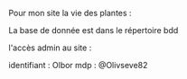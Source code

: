 Pour mon site la vie des plantes :

La base de donnée est dans le répertoire bdd

l'accès admin au site :

  identifiant : Olbor
  mdp : @Olivseve82
